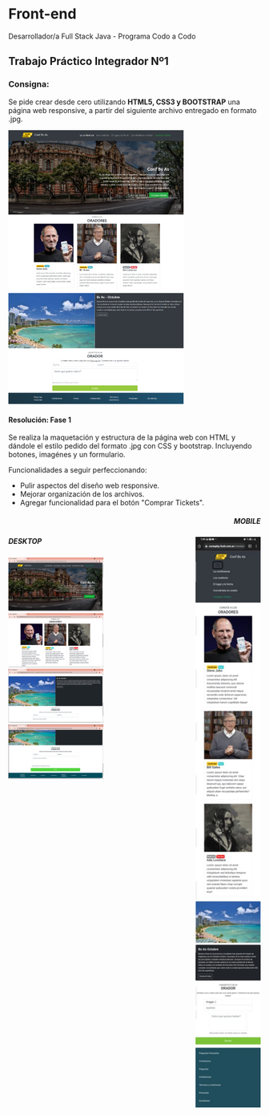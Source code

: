 # Front-end
Desarrollador/a Full Stack Java - Programa Codo a Codo


<h2> Trabajo Práctico Integrador Nº1 </h2>

<h3><b>Consigna:</b></h3>

Se pide crear desde cero utilizando <b>HTML5, CSS3 y BOOTSTRAP</b> una página web responsive,
a partir del siguiente archivo entregado en formato .jpg.

<img src="screenshots/final_front_2021.jpg" width=350px>

<h4>Resolución: Fase 1 </h4>
Se realiza la maquetación y estructura de la página web con HTML y dándole el estilo pedido del formato .jpg con CSS y bootstrap.
Incluyendo botones, imagénes y un formulario.

Funcionalidades a seguir perfeccionando:
- Pulir aspectos del diseño web responsive.
- Mejorar organización de los archivos.
- Agregar funcionalidad para el botón "Comprar Tickets".

<h5 align="right">MOBILE</h5>
<img align="right" src="screenshots/Screen-celular.jpg" width=130px>

<h5>DESKTOP</h5>
<img src="screenshots/screen1.png" width=190px>
<img src="screenshots/screen2.png" width=190px>
<img src="screenshots/screen3.png" width=190px>
<img src="screenshots/screen4.png" width=190px>

